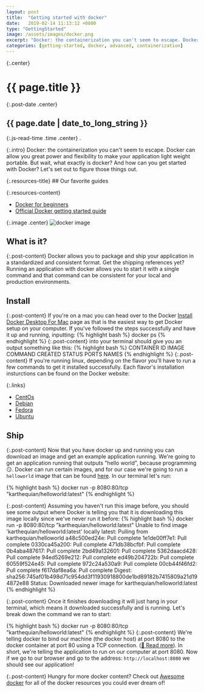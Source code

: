 ```yaml
---
layout: post
title:  "Getting started with docker"
date:   2019-02-14 11:13:12 +0800
type: "GettingStarted"
image: /assets/images/docker.png
excerpt: "Docker: the containerization you can't seem to escape. Docker can allow you great power and flexibility to make your application light weight portable. But wait, what exactly is docker? And how can you get started with Docker? Let's set out to figure those things out."
categories: [getting-started, docker, advanced, containerization]
---
```


{:.center}
# {{ page.title }}

{:.post-date .center}
## {{ page.date | date_to_long_string }}

{:.js-read-time .time .center}
.

{:.intro}
Docker: the containerization you can't seem to escape. Docker can allow you great
power and flexibility to make your application light weight portable. But wait,
what exactly is docker? And how can you get
started with Docker? Let's set out to figure those things out.

<div class="resources-container" markdown="1">
{:.resources-title}
## Our favorite guides

{:.resources-content}
* [Docker for beginners](https://docker-curriculum.com/)
* [Official Docker getting started guide](https://docs.docker.com/get-started/)
</div>

{:.image .center}
![docker image]({{page.image}})

## What is it?

{:.post-content}
Docker allows you to package and ship your application in a standardized
and consistent format. Get the shipping references yet? Running an application
with docker allows you to start it with a single command and that command
can be consistent for your local and production environments.


## Install

{:.post-content}
If you're on a mac you can head over to the Docker [Install Docker Desktop For Mac](https://docs.docker.com/docker-for-mac/install/)
page as that is the easiest way to get Docker setup on your computer. If you've followed
the steps successfully and have it up and running, inputting:
{% highlight bash %}
docker ps
{% endhighlight %}
{:.post-content}
into your terminal should give you an output something like this:
{% highlight bash %}
CONTAINER ID      IMAGE           COMMAND       CREATED         STATUS         PORTS          NAMES
{% endhighlight %}
{:.post-content}
If you're running linux, depending on the flavor you'll have to run a few commands
to get it installed successfully. Each flavor's installation insturctions can be found on
the Docker website:

{:.links}
* [CentOs](https://docs.docker.com/install/linux/docker-ce/centos/)
* [Debian](https://docs.docker.com/install/linux/docker-ce/debian/)
* [Fedora](https://docs.docker.com/install/linux/docker-ce/fedora/)
* [Ubuntu](https://docs.docker.com/install/linux/docker-ce/ubuntu/)

## Ship

{:.post-content}
Now that you have docker up and running you can download an image and get an
example application running. We're going to get an application running that
outputs "hello world", because programming 😏. Docker can run certain images,
and for our case we're going to run a `helloworld` image that can be found
[here](https://hub.docker.com/r/karthequian/helloworld). In our terminal let's run:

{% highlight bash %}
docker run -p 8080:80/tcp "karthequian/helloworld:latest"
{% endhighlight %}

{:.post-content}
Assuming you haven't run this image before, you should see some output where Docker
is telling you that it is downloading this image locally since we've never run it before:
{% highlight bash %}
docker run -p 8080:80/tcp "karthequian/helloworld:latest"
Unable to find image 'karthequian/helloworld:latest' locally
latest: Pulling from karthequian/helloworld
a48c500ed24e: Pull complete
1e1de00ff7e1: Pull complete
0330ca45a200: Pull complete
471db38bcfbf: Pull complete
0b4aba487617: Pull complete
2bd49a132601: Pull complete
5362daacd428: Pull complete
94ed5269e212: Pull complete
ed49b204722b: Pull complete
60559f524e45: Pull complete
972c24a530a9: Pull complete
00cb44f46fd2: Pull complete
f617daf8ea6a: Pull complete
Digest: sha256:745af01b498d71c954dd3f11930918800de1bd89182b7415809a21d194872e88
Status: Downloaded newer image for karthequian/helloworld:latest
{% endhighlight %}

{:.post-content}
Once it finishes downloading it will just hang in your terminal, which means it
downloaded successfully and is running. Let's break down the command we ran to start:

{% highlight bash %}
docker run -p 8080:80/tcp "karthequian/helloworld:latest"
{% endhighlight %}
{:.post-content}
We're telling docker to bind our machine (the docker host) at port 8080 to the docker
container at port 80 using a TCP connection. ([🤔 Read more](https://docs.docker.com/config/containers/container-networking/)).
In short, we're telling the application to run on our computer at port 8080.
Now if we go to our browser and go to the address: `http://localhost:8080` we should
see our application!

{:.post-content}
Hungry for more docker content? Check out <a href="https://awesome-docker.netlify.com/" target="_blank">Awesome docker</a>
for all of the docker resources you could ever dream of!
